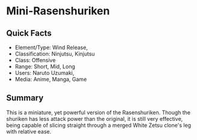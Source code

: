 # Mini-Rasenshuriken

## Quick Facts
- Element/Type: Wind Release,
- Classification: Ninjutsu, Kinjutsu
- Class: Offensive
- Range: Short, Mid, Long
- Users: Naruto Uzumaki,
- Media: Anime, Manga, Game

## Summary
This is a miniature, yet powerful version of the Rasenshuriken. Though the shuriken has less attack power than the original, it is still very effective, being capable of slicing straight through a merged White Zetsu clone's leg with relative ease.

